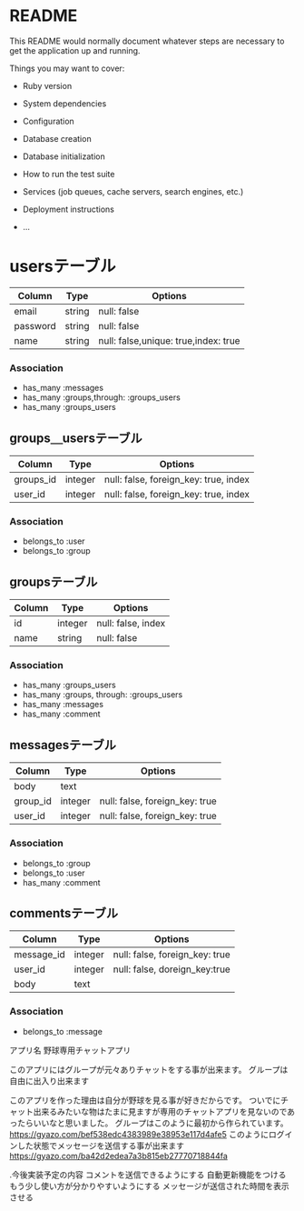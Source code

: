 # README

This README would normally document whatever steps are necessary to get the
application up and running.

Things you may want to cover:

* Ruby version

* System dependencies

* Configuration

* Database creation

* Database initialization

* How to run the test suite

* Services (job queues, cache servers, search engines, etc.)

* Deployment instructions

* ...

# usersテーブル
|Column|Type|Options|
|------|----|-------|
|email|string|null: false| 
|password|string|null: false| 
|name|string|null: false,unique: true,index: true| 

### Association
- has_many :messages
- has_many :groups,through: :groups_users
- has_many :groups_users

## groups＿usersテーブル
|Column|Type|Options|
|------|----|-------|
|groups_id|integer|null: false, foreign_key: true, index|
|user_id|integer|null: false, foreign_key: true, index|

### Association
- belongs_to :user
- belongs_to :group

## groupsテーブル

|Column|Type|Options|
|------|----|-------|
|id|integer|null: false, index|
|name|string|null: false|

### Association
- has_many :groups_users
- has_many :groups, through: :groups_users
- has_many :messages
- has_many :comment

## messagesテーブル

|Column|Type|Options|
|------|----|-------|
|body|text
|group_id|integer|null: false, foreign_key: true|
|user_id|integer|null: false, foreign_key: true|

### Association
- belongs_to :group
- belongs_to :user
- has_many :comment

## commentsテーブル

|Column|Type|Options|
|------|----|-------|
|message_id|integer|null: false, foreign_key: true|
|user_id|integer|null: false, doreign_key:true
|body|text

### Association
- belongs_to :message


アプリ名 野球専用チャットアプリ

このアプリにはグループが元々ありチャットをする事が出来ます。
グループは自由に出入り出来ます

このアプリを作った理由は自分が野球を見る事が好きだからです。
ついでにチャット出来るみたいな物はたまに見ますが専用のチャットアプリを見ないのであったらいいなと思いました。
グループはこのように最初から作られています。
https://gyazo.com/bef538edc4383989e38953e117d4afe5
このようにログインした状態でメッセージを送信する事が出来ます
https://gyazo.com/ba42d2edea7a3b815eb27770718844fa

.今後実装予定の内容
コメントを送信できるようにする
自動更新機能をつける
もう少し使い方が分かりやすいようにする
メッセージが送信された時間を表示させる
